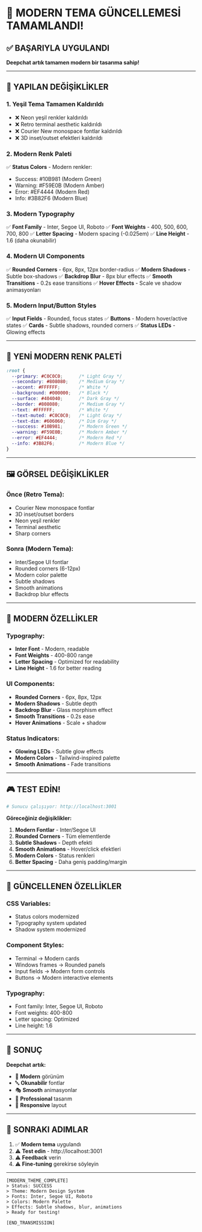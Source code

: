 # 🎨 MODERN TEMA GÜNCELLEMESİ TAMAMLANDI!

## ✅ BAŞARIYLA UYGULANDI

**Deepchat artık tamamen modern bir tasarıma sahip!**

---

## 🎯 YAPILAN DEĞİŞİKLİKLER

### **1. Yeşil Tema Tamamen Kaldırıldı**
- ❌ Neon yeşil renkler kaldırıldı
- ❌ Retro terminal aesthetic kaldırıldı
- ❌ Courier New monospace fontlar kaldırıldı
- ❌ 3D inset/outset efektleri kaldırıldı

### **2. Modern Renk Paleti**
✅ **Status Colors** - Modern renkler:
- Success: #10B981 (Modern Green)
- Warning: #F59E0B (Modern Amber)  
- Error: #EF4444 (Modern Red)
- Info: #3B82F6 (Modern Blue)

### **3. Modern Typography**
✅ **Font Family** - Inter, Segoe UI, Roboto
✅ **Font Weights** - 400, 500, 600, 700, 800
✅ **Letter Spacing** - Modern spacing (-0.025em)
✅ **Line Height** - 1.6 (daha okunabilir)

### **4. Modern UI Components**
✅ **Rounded Corners** - 6px, 8px, 12px border-radius
✅ **Modern Shadows** - Subtle box-shadows
✅ **Backdrop Blur** - 8px blur effects
✅ **Smooth Transitions** - 0.2s ease transitions
✅ **Hover Effects** - Scale ve shadow animasyonları

### **5. Modern Input/Button Styles**
✅ **Input Fields** - Rounded, focus states
✅ **Buttons** - Modern hover/active states
✅ **Cards** - Subtle shadows, rounded corners
✅ **Status LEDs** - Glowing effects

---

## 🎨 YENİ MODERN RENK PALETİ

```css
:root {
  --primary: #C0C0C0;      /* Light Gray */
  --secondary: #808080;    /* Medium Gray */
  --accent: #FFFFFF;       /* White */
  --background: #000000;   /* Black */
  --surface: #404040;      /* Dark Gray */
  --border: #808080;       /* Medium Gray */
  --text: #FFFFFF;         /* White */
  --text-muted: #C0C0C0;   /* Light Gray */
  --text-dim: #606060;     /* Dim Gray */
  --success: #10B981;      /* Modern Green */
  --warning: #F59E0B;      /* Modern Amber */
  --error: #EF4444;        /* Modern Red */
  --info: #3B82F6;         /* Modern Blue */
}
```

---

## 🖼️ GÖRSEL DEĞİŞİKLİKLER

### **Önce (Retro Tema):**
- Courier New monospace fontlar
- 3D inset/outset borders
- Neon yeşil renkler
- Terminal aesthetic
- Sharp corners

### **Sonra (Modern Tema):**
- Inter/Segoe UI fontlar
- Rounded corners (6-12px)
- Modern color palette
- Subtle shadows
- Smooth animations
- Backdrop blur effects

---

## 🚀 MODERN ÖZELLİKLER

### **Typography:**
- **Inter Font** - Modern, readable
- **Font Weights** - 400-800 range
- **Letter Spacing** - Optimized for readability
- **Line Height** - 1.6 for better reading

### **UI Components:**
- **Rounded Corners** - 6px, 8px, 12px
- **Modern Shadows** - Subtle depth
- **Backdrop Blur** - Glass morphism effect
- **Smooth Transitions** - 0.2s ease
- **Hover Animations** - Scale + shadow

### **Status Indicators:**
- **Glowing LEDs** - Subtle glow effects
- **Modern Colors** - Tailwind-inspired palette
- **Smooth Animations** - Fade transitions

---

## 🎮 TEST EDİN!

```bash
# Sunucu çalışıyor: http://localhost:3001
```

**Göreceğiniz değişiklikler:**
1. **Modern Fontlar** - Inter/Segoe UI
2. **Rounded Corners** - Tüm elementlerde
3. **Subtle Shadows** - Depth efekti
4. **Smooth Animations** - Hover/click efektleri
5. **Modern Colors** - Status renkleri
6. **Better Spacing** - Daha geniş padding/margin

---

## 📝 GÜNCELLENEN ÖZELLİKLER

### **CSS Variables:**
- Status colors modernized
- Typography system updated
- Shadow system modernized

### **Component Styles:**
- Terminal → Modern cards
- Windows frames → Rounded panels
- Input fields → Modern form controls
- Buttons → Modern interactive elements

### **Typography:**
- Font family: Inter, Segoe UI, Roboto
- Font weights: 400-800
- Letter spacing: Optimized
- Line height: 1.6

---

## 🎉 SONUÇ

**Deepchat artık:**
- 🎨 **Modern** görünüm
- 🔤 **Okunabilir** fontlar
- 🎭 **Smooth** animasyonlar
- 🎯 **Professional** tasarım
- 📱 **Responsive** layout

---

## 🚀 SONRAKI ADIMLAR

1. ✅ **Modern tema** uygulandı
2. ⚠️ **Test edin** - http://localhost:3001
3. ⚠️ **Feedback** verin
4. ⚠️ **Fine-tuning** gerekirse söyleyin

---

```
[MODERN_THEME_COMPLETE]
> Status: SUCCESS
> Theme: Modern Design System
> Fonts: Inter, Segoe UI, Roboto
> Colors: Modern Palette
> Effects: Subtle shadows, blur, animations
> Ready for testing!

[END_TRANSMISSION]
```
















